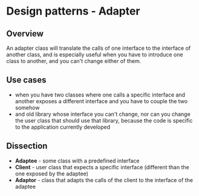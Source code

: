 # Design patterns - Adapter

## Overview

An adapter class will translate the calls of one interface to the interface of
another class, and is especially useful when you have to introduce one class
to another, and you can't change either of them.

## Use cases

- when you have two classes where one calls a specific interface and another
exposes a different interface and you have to couple the two somehow
- and old library whose interface you can't change, nor can you change the
user class that should use that library, because the code is specific to the
application currently developed

## Dissection
- **Adaptee** - some class with a predefined interface
- **Client** - user class that expects a specific interface
(different than the one exposed by the adaptee)
- **Adaptor** - class that adapts the calls of the client to the interface of
the adaptee
